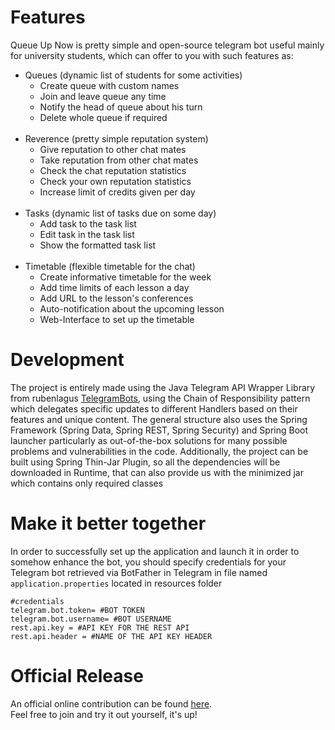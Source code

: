 # Features
Queue Up Now is pretty simple and open-source telegram bot useful mainly for university students, which can offer to you with such features as:
* Queues (dynamic list of students for some activities)
    * Create queue with custom names
    * Join and leave queue any time
    * Notify the head of queue about his turn
    * Delete whole queue if required
<br><br>
* Reverence (pretty simple reputation system)
    * Give reputation to other chat mates
    * Take reputation from other chat mates
    * Check the chat reputation statistics
    * Check your own reputation statistics
    * Increase limit of credits given per day
<br><br>
* Tasks (dynamic list of tasks due on some day)
    * Add task to the task list
    * Edit task in the task list
    * Show the formatted task list
<br><br>
* Timetable (flexible timetable for the chat)
    * Create informative timetable for the week
    * Add time limits of each lesson a day
    * Add URL to the lesson's conferences
    * Auto-notification about the upcoming lesson
    * Web-Interface to set up the timetable

# Development
The project is entirely made using the Java Telegram API Wrapper Library from rubenlagus <a href="https://github.com/rubenlagus/TelegramBots"> TelegramBots</a>, using the Chain of Responsibility pattern which delegates specific updates to different Handlers based on their features and unique content. The general structure also uses the Spring Framework (Spring Data, Spring REST, Spring Security) and Spring Boot launcher particularly as out-of-the-box solutions for many possible problems and vulnerabilities in the code. Additionally, the project can be built using Spring Thin-Jar Plugin, so all the dependencies will be downloaded in Runtime, that can also provide us with the minimized jar which contains only required classes  

# Make it better together
In order to successfully set up the application and launch it in order to somehow enhance the bot, you should specify credentials for your Telegram bot retrieved via BotFather in Telegram in file named ```application.properties``` located in resources folder

```properties
#credentials
telegram.bot.token= #BOT TOKEN
telegram.bot.username= #BOT USERNAME
rest.api.key = #API KEY FOR THE REST API
rest.api.header = #NAME OF THE API KEY HEADER
```

# Official Release
An official online contribution can be found <a href="https://t.me/lumios_bot"> here</a>. <br> Feel free to join and try it out yourself, it's up!